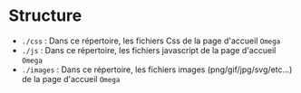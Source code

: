 # Structure

* `./css` :  Dans ce répertoire, les fichiers Css de la page d'accueil `Omega`
* `./js` :  Dans ce répertoire, les fichiers javascript de la page d'accueil `Omega`
* `./images` :  Dans ce répertoire, les fichiers images (png/gif/jpg/svg/etc...) de la page d'accueil `Omega`
